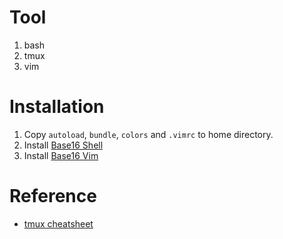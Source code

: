 # Tool
1. bash
2. tmux
3. vim

# Installation
1. Copy `autoload`, `bundle`, `colors` and `.vimrc` to home directory.
2. Install [Base16 Shell](https://github.com/chriskempson/base16-shell)
3. Install [Base16 Vim](https://github.com/chriskempson/base16-vim)

# Reference
* [tmux cheatsheet](https://gist.github.com/MohamedAlaa/2961058)
